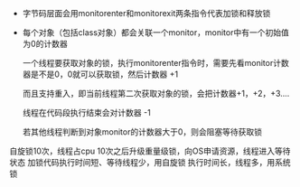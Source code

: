 - 字节码层面会用monitorenter和monitorexit两条指令代表加锁和释放锁

- 每个对象（包括class对象）都会关联一个monitor，monitor中有一个初始值为0的计数器

  一个线程要获取对象的锁，执行monitorenter指令时，需要先看monitor计数器是不是0，0就可以获取锁，然后计数器 +1

  而且支持重入，即当前线程第二次获取对象的锁，会把计数器+1，+2，+3....

  线程在代码段执行结束会对计数器 -1

  若其他线程判断到对象monitor的计数器大于0，则会阻塞等待获取锁

自旋锁10次，线程占cpu
10次之后升级重量级锁，向OS申请资源，线程进入等待状态
加锁代码执行时间短、等待线程少，用自旋锁
执行时间长，线程多，用系统锁